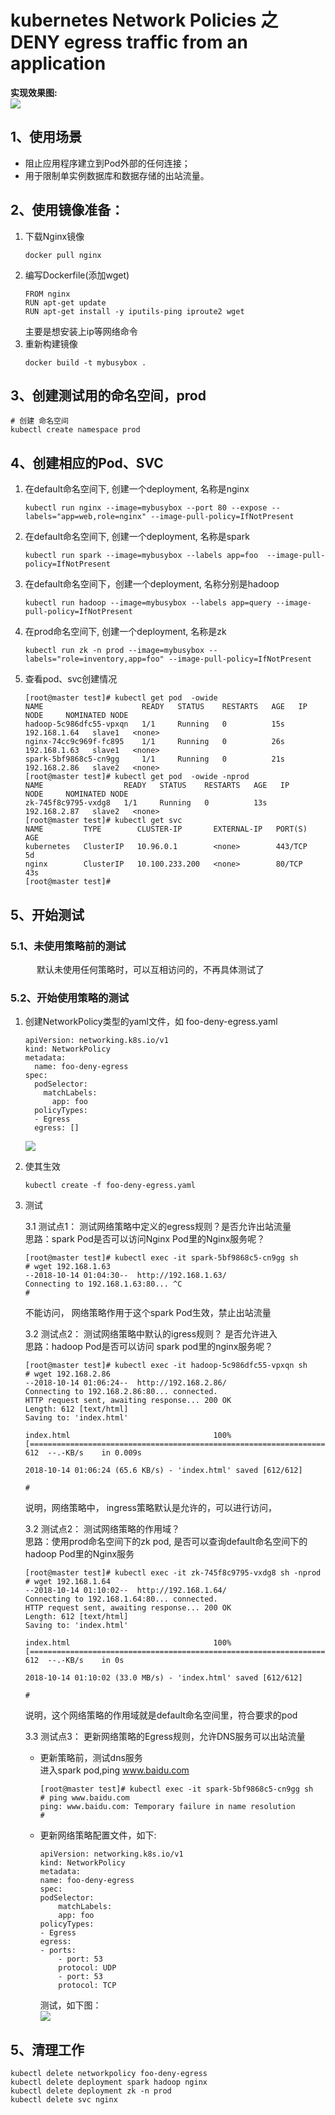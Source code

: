 # kubernetes Network Policies 之  DENY egress traffic from an application
__实现效果图:__  
![](https://note.youdao.com/yws/public/resource/d8631b2801d11e53d570068af1c0bf0f/xmlnote/07AAED60DE304BB5963CEDD141FD19B1/20453)


## 1、__使用场景__  
- 阻止应用程序建立到Pod外部的任何连接；
- 用于限制单实例数据库和数据存储的出站流量。

## 2、使用镜像准备：  
1. 下载Nginx镜像 
    ```
    docker pull nginx
    ```
2. 编写Dockerfile(添加wget) 
    ```
    FROM nginx
    RUN apt-get update 
    RUN apt-get install -y iputils-ping iproute2 wget
    ```  
    主要是想安装上ip等网络命令     
3. 重新构建镜像  
    ```  
    docker build -t mybusybox .  
    ```    
## 3、创建测试用的命名空间，prod
    
    # 创建 命名空间
    kubectl create namespace prod 

## 4、创建相应的Pod、SVC  
1. 在default命名空间下, 创建一个deployment, 名称是nginx  
    ```
    kubectl run nginx --image=mybusybox --port 80 --expose --labels="app=web,role=nginx" --image-pull-policy=IfNotPresent   
    ```
2. 在default命名空间下, 创建一个deployment, 名称是spark  
    ```
    kubectl run spark --image=mybusybox --labels app=foo  --image-pull-policy=IfNotPresent
    ``` 
3. 在default命名空间下，创建一个deployment, 名称分别是hadoop 
    ```
    kubectl run hadoop --image=mybusybox --labels app=query --image-pull-policy=IfNotPresent
    ``` 
4. 在prod命名空间下, 创建一个deployment, 名称是zk   
    ```
    kubectl run zk -n prod --image=mybusybox --labels="role=inventory,app=foo" --image-pull-policy=IfNotPresent
    ```    
5. 查看pod、svc创建情况  
    ```
    [root@master test]# kubectl get pod  -owide
    NAME                      READY   STATUS    RESTARTS   AGE   IP             NODE     NOMINATED NODE
    hadoop-5c986dfc55-vpxqn   1/1     Running   0          15s   192.168.1.64   slave1   <none>
    nginx-74cc9c969f-fc895    1/1     Running   0          26s   192.168.1.63   slave1   <none>
    spark-5bf9868c5-cn9gg     1/1     Running   0          21s   192.168.2.86   slave2   <none>
    [root@master test]# kubectl get pod  -owide -nprod
    NAME                  READY   STATUS    RESTARTS   AGE   IP             NODE     NOMINATED NODE
    zk-745f8c9795-vxdg8   1/1     Running   0          13s   192.168.2.87   slave2   <none>
    [root@master test]# kubectl get svc 
    NAME         TYPE        CLUSTER-IP       EXTERNAL-IP   PORT(S)   AGE
    kubernetes   ClusterIP   10.96.0.1        <none>        443/TCP   5d
    nginx        ClusterIP   10.100.233.200   <none>        80/TCP    43s
    [root@master test]# 

    ```  

## 5、开始测试  
### 5.1、未使用策略前的测试
&ensp;&ensp;&ensp;&ensp;&ensp;&ensp;默认未使用任何策略时，可以互相访问的，不再具体测试了
    
### 5.2、开始使用策略的测试  
 
1. 创建NetworkPolicy类型的yaml文件，如 foo-deny-egress.yaml 
    ```
    apiVersion: networking.k8s.io/v1
    kind: NetworkPolicy
    metadata: 
      name: foo-deny-egress
    spec: 
      podSelector: 
        matchLabels: 
          app: foo
      policyTypes: 
      - Egress 
      egress: []  
    ```   
    ![](https://note.youdao.com/yws/public/resource/d8631b2801d11e53d570068af1c0bf0f/xmlnote/3E47ECD49F9D4D018FE9E4497AB3BB35/20448)   
    
2. 使其生效  
    ``` 
    kubectl create -f foo-deny-egress.yaml
    ```  
    
3. 测试  

    3.1 测试点1： 测试网络策略中定义的egress规则？是否允许出站流量  
    思路：spark Pod是否可以访问Nginx Pod里的Nginx服务呢？ 
    ```
    [root@master test]# kubectl exec -it spark-5bf9868c5-cn9gg sh
    # wget 192.168.1.63
    --2018-10-14 01:04:30--  http://192.168.1.63/
    Connecting to 192.168.1.63:80... ^C
    # 
    ```  
    不能访问， 网络策略作用于这个spark Pod生效，禁止出站流量  

    3.2 测试点2： 测试网络策略中默认的igress规则？ 是否允许进入  
    思路：hadoop Pod是否可以访问 spark pod里的nginx服务呢？  
    ```
    [root@master test]# kubectl exec -it hadoop-5c986dfc55-vpxqn sh
    # wget 192.168.2.86
    --2018-10-14 01:06:24--  http://192.168.2.86/
    Connecting to 192.168.2.86:80... connected.
    HTTP request sent, awaiting response... 200 OK
    Length: 612 [text/html]
    Saving to: 'index.html'

    index.html                                100%[==================================================================================>]     612  --.-KB/s    in 0.009s  

    2018-10-14 01:06:24 (65.6 KB/s) - 'index.html' saved [612/612]

    # 

    ```  
    说明，网络策略中， ingress策略默认是允许的，可以进行访问，

    3.2 测试点2： 测试网络策略的作用域？  
    思路：使用prod命名空间下的zk pod, 是否可以查询default命名空间下的hadoop Pod里的Nginx服务  
    ```
    [root@master test]# kubectl exec -it zk-745f8c9795-vxdg8 sh -nprod
    # wget 192.168.1.64
    --2018-10-14 01:10:02--  http://192.168.1.64/
    Connecting to 192.168.1.64:80... connected.
    HTTP request sent, awaiting response... 200 OK
    Length: 612 [text/html]
    Saving to: 'index.html'

    index.html                                100%[==================================================================================>]     612  --.-KB/s    in 0s      

    2018-10-14 01:10:02 (33.0 MB/s) - 'index.html' saved [612/612]

    # 

    ```  
    说明，这个网络策略的作用域就是default命名空间里，符合要求的pod

    3.3 测试点3： 更新网络策略的Egress规则，允许DNS服务可以出站流量  
    - 更新策略前，测试dns服务  
    进入spark pod,ping www.baidu.com  
        ```
        [root@master test]# kubectl exec -it spark-5bf9868c5-cn9gg sh
        # ping www.baidu.com
        ping: www.baidu.com: Temporary failure in name resolution
        # 
        ```  
    - 更新网络策略配置文件，如下:  
        ```
        apiVersion: networking.k8s.io/v1
        kind: NetworkPolicy
        metadata:
        name: foo-deny-egress
        spec:
        podSelector:
            matchLabels:
            app: foo
        policyTypes:
        - Egress
        egress: 
        - ports:
            - port: 53
            protocol: UDP
            - port: 53
            protocol: TCP
        ```    
        测试，如下图：  
        ![](https://note.youdao.com/yws/public/resource/d8631b2801d11e53d570068af1c0bf0f/xmlnote/0565075C374B436B9211637D73FFA70E/20450)  



## 5、清理工作  
    kubectl delete networkpolicy foo-deny-egress
    kubectl delete deployment spark hadoop nginx 
    kubectl delete deployment zk -n prod 
    kubectl delete svc nginx  







